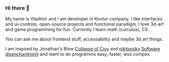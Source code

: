 ### Hi there 👋

My name is Vladimir and I am developer in Kontur company.
I like interfaces and ui-controls, open-source projects and functional paradigm.
I love 3d-art and game programming for fun.
Currently I learn math (culculus), CS.

You can ask me about frontend stuff, accessability and maybe 3d art things.

I am inspired by Jonathan's Blow [Collapse of Civs](https://www.youtube.com/watch?v=pW-SOdj4Kkk) and [nikitonsky](https://twitter.com/nikitonsky) [Software disenchantment](https://tonsky.me/blog/disenchantment/) and want to do programms easy, faster, less compex.
